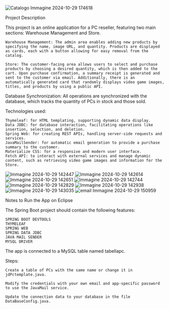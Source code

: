 ![Catalogo Immagine 2024-10-29 174618](https://github.com/user-attachments/assets/221973a6-69b1-4570-a4b6-5b2aa50d2e3f)


Project Description

This project is an online application for a PC reseller, featuring two main sections: Warehouse Management and Store.

    Warehouse Management: The admin area enables adding new products by specifying the name, image URL, and quantity. Products are displayed as cards, each with a button allowing for easy removal from the catalog.

    Store: The customer-facing area allows users to select and purchase products by choosing a desired quantity, which is then added to the cart. Upon purchase confirmation, a summary receipt is generated and sent to the customer via email. Additionally, there is an automatically generated card that randomly displays video game images, titles, and products by using a public API.

Database Synchronization: All operations are synchronized with the database, which tracks the quantity of PCs in stock and those sold.

Technologies used:


    Thymeleaf: for HTML templating, supporting dynamic data display.
    Data JDBC: for database interaction, facilitating operations like insertion, selection, and deletion.
    Spring Web: for creating REST APIs, handling server-side requests and services.
    JavaMailSender: for automatic email generation to provide a purchase summary to the customer.
    Materialize CSS: for a responsive and modern user interface.
    Fetch API: to interact with external services and manage dynamic content, such as retrieving video game images and information for the Store.



![Immagine 2024-10-29 142447](https://github.com/user-attachments/assets/fc0c761e-96d3-46b0-a97d-3594bb203ce7)
![Immagine 2024-10-29 142614](https://github.com/user-attachments/assets/f86ddcbb-3b26-443a-8914-4b966c732aee)
![Immagine 2024-10-29 142651](https://github.com/user-attachments/assets/0019c952-fc73-45c8-bd39-794c19567364)
![Immagine 2024-10-29 142744](https://github.com/user-attachments/assets/d1be6243-8adf-4eee-ab64-271d836c7631)
![Immagine 2024-10-29 142829](https://github.com/user-attachments/assets/663c7413-4370-4535-8c7d-d4bd17ad1080)
![Immagine 2024-10-29 142938](https://github.com/user-attachments/assets/0ab4497c-fcbd-4db5-9d5a-2fff341c3398)
![Immagine 2024-10-29 143035](https://github.com/user-attachments/assets/695717eb-4120-452e-8b1c-b0fa7deb8aaa)
![email Immagine 2024-10-29 150959](https://github.com/user-attachments/assets/41f6bf5e-5440-4ec0-8527-ca5f79bd7836)


Notes to Run the App on Eclipse

The Spring Boot project should contain the following features:

    SPRING BOOT DEVTOOLS
    THYMELEAF
    SPRING WEB
    SPRING DATA JDBC
    JAVA MAIL SENDER
    MYSQL DRIVER
    
    


The app is connected to a MySQL table named tabellapc.

Steps:

    Create a table of PCs with the same name or change it in jdPctemplate.java.

    Modify the credentials with your own email and app-specific password to use the JavaMail service.

    Update the connection data to your database in the file DataBaseConfig.java.





    
